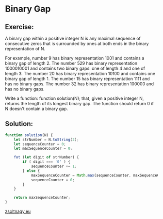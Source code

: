 # Binary Gap

## Exercise:
A binary gap within a positive integer N is any maximal sequence of consecutive zeros that is surrounded by ones at both ends in the binary representation of N.

For example, number 9 has binary representation 1001 and contains a binary gap of length 2. The number 529 has binary representation 1000010001 and contains two binary gaps: one of length 4 and one of length 3. The number 20 has binary representation 10100 and contains one binary gap of length 1. The number 15 has binary representation 1111 and has no binary gaps. The number 32 has binary representation 100000 and has no binary gaps.

Write a function: function solution(N);
that, given a positive integer N, returns the length of its longest binary gap. The function should return 0 if N doesn't contain a binary gap.

## Solution:

```javascript
function solution(N) {
    let strNumber = N.toString(2);
    let sequenceCounter = 0;
    let maxSequenceCounter = 0;

    fot (let digit of strNumber) {
        if ( digit === '0' ) {
            sequenceCounter += 1;
        } else {
            maxSequenceCounter = Math.max(sequenceCounter, maxSequenceCounter);
            sequenceCounter = 0;
        }
    }

    return maxSequenceCounter;
}
```

[zsoltnagy.eu](http://www.zsoltnagy.eu/javascript-tech-interview-exercise-2-binary-gap-exercise-in-codility/)